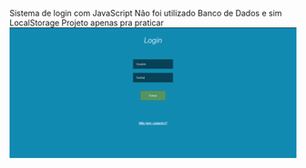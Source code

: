 Sistema de login com JavaScript
Não foi utilizado Banco de Dados e sim LocalStorage
Projeto apenas pra praticar
<img src='_imagens/site.png'>
